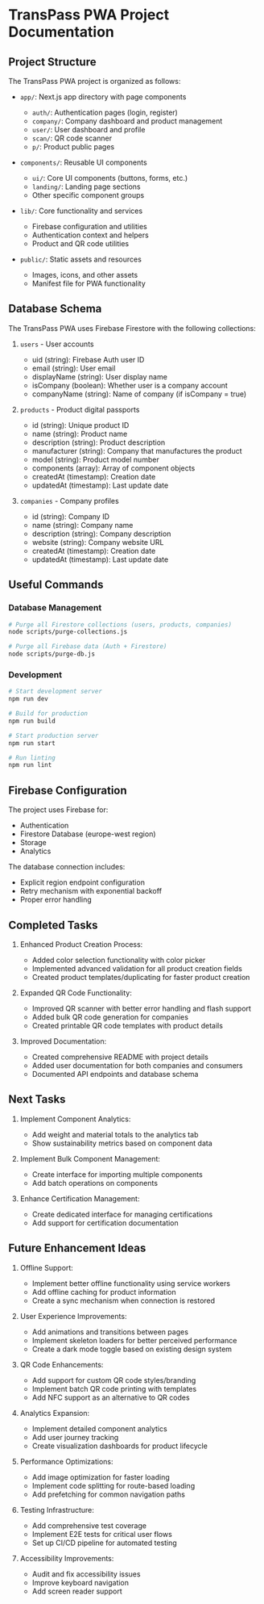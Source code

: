 # TransPass PWA Project Documentation

## Project Structure

The TransPass PWA project is organized as follows:

- `app/`: Next.js app directory with page components
  - `auth/`: Authentication pages (login, register)
  - `company/`: Company dashboard and product management 
  - `user/`: User dashboard and profile
  - `scan/`: QR code scanner
  - `p/`: Product public pages

- `components/`: Reusable UI components
  - `ui/`: Core UI components (buttons, forms, etc.)
  - `landing/`: Landing page sections
  - Other specific component groups

- `lib/`: Core functionality and services
  - Firebase configuration and utilities
  - Authentication context and helpers
  - Product and QR code utilities

- `public/`: Static assets and resources
  - Images, icons, and other assets
  - Manifest file for PWA functionality

## Database Schema

The TransPass PWA uses Firebase Firestore with the following collections:

1. `users` - User accounts
   - uid (string): Firebase Auth user ID
   - email (string): User email
   - displayName (string): User display name
   - isCompany (boolean): Whether user is a company account
   - companyName (string): Name of company (if isCompany = true)

2. `products` - Product digital passports
   - id (string): Unique product ID
   - name (string): Product name
   - description (string): Product description
   - manufacturer (string): Company that manufactures the product
   - model (string): Product model number
   - components (array): Array of component objects
   - createdAt (timestamp): Creation date
   - updatedAt (timestamp): Last update date

3. `companies` - Company profiles
   - id (string): Company ID
   - name (string): Company name
   - description (string): Company description
   - website (string): Company website URL
   - createdAt (timestamp): Creation date
   - updatedAt (timestamp): Last update date

## Useful Commands

### Database Management

```bash
# Purge all Firestore collections (users, products, companies)
node scripts/purge-collections.js

# Purge all Firebase data (Auth + Firestore)
node scripts/purge-db.js
```

### Development

```bash
# Start development server
npm run dev

# Build for production
npm run build

# Start production server
npm run start

# Run linting
npm run lint
```

## Firebase Configuration

The project uses Firebase for:
- Authentication
- Firestore Database (europe-west region)
- Storage
- Analytics

The database connection includes:
- Explicit region endpoint configuration
- Retry mechanism with exponential backoff
- Proper error handling

## Completed Tasks

1. Enhanced Product Creation Process:
   - Added color selection functionality with color picker
   - Implemented advanced validation for all product creation fields
   - Created product templates/duplicating for faster product creation

2. Expanded QR Code Functionality:
   - Improved QR scanner with better error handling and flash support
   - Added bulk QR code generation for companies
   - Created printable QR code templates with product details

3. Improved Documentation:
   - Created comprehensive README with project details
   - Added user documentation for both companies and consumers
   - Documented API endpoints and database schema

## Next Tasks

1. Implement Component Analytics:
   - Add weight and material totals to the analytics tab
   - Show sustainability metrics based on component data

2. Implement Bulk Component Management:
   - Create interface for importing multiple components
   - Add batch operations on components

3. Enhance Certification Management:
   - Create dedicated interface for managing certifications
   - Add support for certification documentation

## Future Enhancement Ideas

1. Offline Support:
   - Implement better offline functionality using service workers
   - Add offline caching for product information
   - Create a sync mechanism when connection is restored

2. User Experience Improvements:
   - Add animations and transitions between pages
   - Implement skeleton loaders for better perceived performance
   - Create a dark mode toggle based on existing design system

3. QR Code Enhancements:
   - Add support for custom QR code styles/branding
   - Implement batch QR code printing with templates
   - Add NFC support as an alternative to QR codes

4. Analytics Expansion:
   - Implement detailed component analytics
   - Add user journey tracking
   - Create visualization dashboards for product lifecycle

5. Performance Optimizations:
   - Add image optimization for faster loading
   - Implement code splitting for route-based loading
   - Add prefetching for common navigation paths

6. Testing Infrastructure:
   - Add comprehensive test coverage
   - Implement E2E tests for critical user flows
   - Set up CI/CD pipeline for automated testing

7. Accessibility Improvements:
   - Audit and fix accessibility issues
   - Improve keyboard navigation
   - Add screen reader support